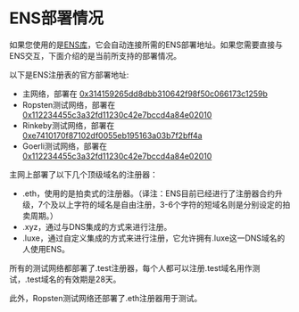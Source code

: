 # ENS部署情况

如果您使用的是[ENS库](dapp-developer-guide/ens-libraries.md)，它会自动连接所需的ENS部署地址。如果您需要直接与ENS交互，下面介绍的是当前所支持的部署情况。

以下是ENS注册表的官方部署地址:

* 主网络，部署在 [0x314159265dd8dbb310642f98f50c066173c1259b](https://etherscan.io/address/0x314159265dd8dbb310642f98f50c066173c1259b#code)
* Ropsten测试网络，部署在 [0x112234455c3a32fd11230c42e7bccd4a84e02010](https://ropsten.etherscan.io/address/0x112234455c3a32fd11230c42e7bccd4a84e02010)
* Rinkeby测试网络，部署在 [0xe7410170f87102df0055eb195163a03b7f2bff4a](https://rinkeby.etherscan.io/address/0xe7410170f87102df0055eb195163a03b7f2bff4a)
* Goerli测试网络，部署在 [0x112234455c3a32fd11230c42e7bccd4a84e02010](https://goerli.etherscan.io/address/0x112234455c3a32fd11230c42e7bccd4a84e02010)

主网上部署了以下几个顶级域名的注册器：

* .eth，使用的是拍卖式的注册器。（译注：ENS目前已经进行了注册器合约升级，7个及以上字符的域名是自由注册，3-6个字符的短域名则是分别设定的拍卖周期。）
* .xyz，通过与DNS集成的方式来进行注册。
* .luxe，通过自定义集成的方式来进行注册，它允许拥有.luxe这一DNS域名的人使用ENS。

所有的测试网络都部署了.test注册器，每个人都可以注册.test域名用作测试，.test域名的有效期是28天。

此外，Ropsten测试网络还部署了.eth注册器用于测试。
